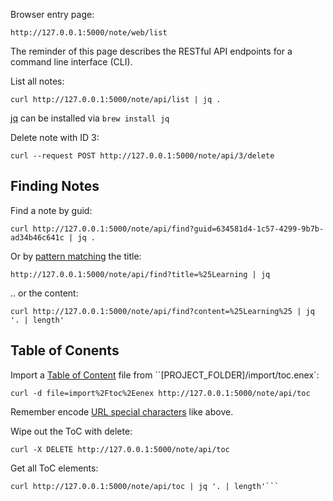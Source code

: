Browser entry page:
```
http://127.0.0.1:5000/note/web/list
```

The reminder of this page describes the RESTful API endpoints
for a command line interface (CLI).

List all notes:
```
curl http://127.0.0.1:5000/note/api/list | jq .
```

[jq][jq] can be installed via ``brew install jq``

Delete note with ID 3:
```
curl --request POST http://127.0.0.1:5000/note/api/3/delete
```

## Finding Notes

Find a note by guid:
```
curl http://127.0.0.1:5000/note/api/find?guid=634581d4-1c57-4299-9b7b-ad34b46c641c | jq .

```
Or by [pattern matching][like] the title:
```
http://127.0.0.1:5000/note/api/find?title=%25Learning | jq
```

.. or the content:
```
curl http://127.0.0.1:5000/note/api/find?content=%25Learning%25 | jq '. | length'
```

## Table of Conents

Import a [Table of Content][toc] file from ``[PROJECT_FOLDER]/import/toc.enex`:
```
curl -d file=import%2Ftoc%2Eenex http://127.0.0.1:5000/note/api/toc
```
Remember encode [URL special characters][url-encode] like above.

Wipe out the ToC with delete:
```
curl -X DELETE http://127.0.0.1:5000/note/api/toc
```

Get all ToC elements:
```
curl http://127.0.0.1:5000/note/api/toc | jq '. | length'```
```

[jq]: https://stedolan.github.io/jq/
[toc]: https://help.evernote.com/hc/en-us/articles/209005667-How-to-create-a-table-of-contents-with-links-to-other-notes
[url-encode]: https://secure.n-able.com/webhelp/NC_9-1-0_SO_en/Content/SA_docs/API_Level_Integration/API_Integration_URLEncoding.html
[like]: https://www.sqlitetutorial.net/sqlite-like/